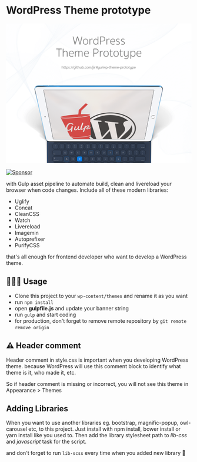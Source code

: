 # WordPress Theme prototype

![Screenshot](screenshot.png)

<a target='_blank' rel='nofollow' href='https://app.codesponsor.io/link/1aARcky3P9ucy7pzWWZ39kDU/jir4yu/wp-theme-prototype'>
  <img alt='Sponsor' width='888' height='68' src='https://app.codesponsor.io/embed/1aARcky3P9ucy7pzWWZ39kDU/jir4yu/wp-theme-prototype.svg' />
</a>

with Gulp asset pipeline to automate build, clean and livereload your browser when code changes. Include all of these modern libraries:

* Uglify
* Concat
* CleanCSS
* Watch
* Livereload
* Imagemin
* Autoprefixer
* PurifyCSS

that's all enough for frontend developer who want to develop a WordPress theme.

## 👨🏻‍💻 Usage

* Clone this project to your `wp-content/themes` and rename it as you want
* run `npm install`
* open **gulpfile.js** and update your banner string
* run `gulp` and start coding
* for production, don't forget to remove remote repository by `git remote remove origin`

## ⚠️  Header comment

Header comment in style.css is important when you developing WordPress theme. because WordPress will use this comment block to identify what theme is it, who made it, etc.

So if header comment is missing or incorrect, you will not see this theme in Appearance > Themes

## Adding Libraries

When you want to use another libraries eg. bootstrap, magnific-popup, owl-carousel etc, to this project. Just install with npm install, bower install or yarn install like you used to. Then add the library stylesheet path to *lib-css* and *javascript* task for the script.

and don't forget to run `lib-scss` every time when you added new library 🧐